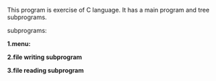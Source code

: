 This program is exercise of C language. It has a main program and tree subprograms. 

subprograms:

**1.menu:**
  
**2.file writing subprogram**

**3.file reading subprogram**
